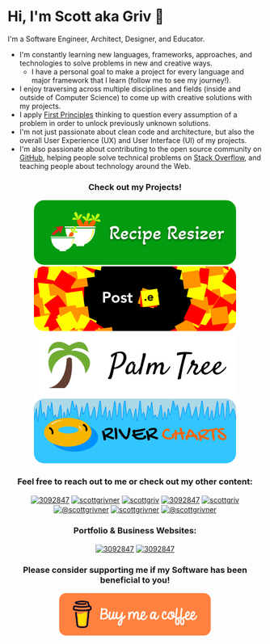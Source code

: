 # Hi, I'm Scott aka Griv 👋

I'm a Software Engineer, Architect, Designer, and Educator.
- I'm constantly learning new languages, frameworks, approaches, and technologies to solve problems in new and creative ways.
    - I have a personal goal to make a project for every language and major framework that I learn (follow me to see my journey!).
- I enjoy traversing across multiple disciplines and fields (inside and outside of Computer Science) to come up with creative solutions with my projects. 
- I apply [First Principles](https://en.wikipedia.org/wiki/First_principle) thinking to question every assumption of a problem in order to unlock previously unknown solutions. 
- I'm not just passionate about clean code and architecture, but also the overall User Experience (UX) and User Interface (UI) of my projects.
- I'm also passionate about contributing to the open source community on [GitHub](https://github.com/scottgriv), helping people solve technical problems on [Stack Overflow](https://stackoverflow.com/users/3092847), and teaching people about technology around the Web.

<h3 align="center"><b>Check out my Projects!</b></h3>
<div align="center">
<a href="https://reciperesizer.com" target="_blank"><img src="./docs/images/recipe-resizer-banner_small.png"/></a>
<a href="https://github.com/scottgriv/Post.e" target="_blank"><img src="./docs/images/poste-banner_small.png"/></a>
<a href="https://github.com/scottgriv/Palm-Tree" target="_blank"><img src="./docs/images/palm-tree-banner_small.png"/></a>
<a href="https://github.com/scottgriv/River-Charts" target="_blank"><img src="./docs/images/river-charts-banner_small.png"/></a>
</div>
<h3 align="center"><b>Feel free to reach out to me or check out my other content:</b></h3>
<p align="center">
<a href="mailto:scott.grivner@gmail.com" target="_blank"><img align="center" src="https://imgur.com/uMvAFRU.png" alt="3092847" height="35" width="35" /></a>
<a href="https://linkedin.com/in/scottgrivner/" target="_blank"><img align="center" src="https://raw.githubusercontent.com/rahuldkjain/github-profile-readme-generator/master/src/images/icons/Social/linked-in-alt.svg" alt="scottgrivner" height="30" width="40" /></a>
<a href="https://github.com/scottgriv" target="blank"><img align="center" src="https://raw.githubusercontent.com/rahuldkjain/github-profile-readme-generator/master/src/images/icons/Social/github.svg" alt="scottgriv" height="30" width="40" /></a>
<a href="https://stackoverflow.com/users/3092847" target="_blank"><img align="center" src="https://raw.githubusercontent.com/rahuldkjain/github-profile-readme-generator/master/src/images/icons/Social/stack-overflow.svg" alt="3092847" height="30" width="40" /></a>
 <a href="https://codepen.io/scottgriv" target="blank"><img align="center" src="https://raw.githubusercontent.com/rahuldkjain/github-profile-readme-generator/master/src/images/icons/Social/codepen.svg" alt="scottgriv" height="30" width="40" /></a>
 <a href="https://medium.com/@scottgrivner" target="blank"><img align="center" src="https://raw.githubusercontent.com/rahuldkjain/github-profile-readme-generator/master/src/images/icons/Social/medium.svg" alt="@scottgrivner" height="30" width="40" /></a>
 <a href="https://twitter.com/scottgrivner" target="blank"><img align="center" src="https://raw.githubusercontent.com/rahuldkjain/github-profile-readme-generator/master/src/images/icons/Social/twitter.svg" alt="scottgrivner" height="30" width="40" /></a>
 <a href="https://www.youtube.com/@scottgrivner" target="blank"><img align="center" src="https://raw.githubusercontent.com/rahuldkjain/github-profile-readme-generator/master/src/images/icons/Social/youtube.svg" alt="@scottgrivner" height="30" width="40" /></a>
</p>
<h3 align="center"><b>Portfolio & Business Websites:</b></h3>
<p align="center">
<a href="https://www.scottgrivner.dev" target="_blank"><img align="center" src="https://imgur.com/ecx5iwn.png" alt="3092847" height="40" width="40" /></a>
<a href="https://www.nightowllabs.net" target="_blank"><img align="center" src="https://imgur.com/cI5oHUx.png" alt="3092847" height="35" width="35" /></a>
</p>
<h3 align="center"><b>Please consider supporting me if my Software has been beneficial to you!</b></h3>
<p align="center">
<a href="https://www.buymeacoffee.com/scottgriv"> <img align="center" src="./docs/images/bmac-orange_button.png" height="84" width="300" alt="https://www.buymeacoffee.com/scottgriv" /></a>
</p>
